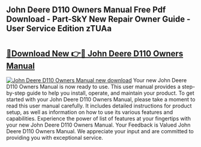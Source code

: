 ## John Deere D110 Owners Manual Free Pdf Download - Part-SkY New Repair Owner Guide - User Service Edition zTUAa

# <h2><a href="http://bc2563.oget.top/?id=John+Deere+D110+Owners+Manual">🔗Download New 👉🔴 John Deere D110 Owners Manual</a></h2>

[![John Deere D110 Owners Manual new download](https://i.imgur.com/5g1atiW.png)](http://bc2563.oget.top/?id=John+Deere+D110+Owners+Manual)
Your new John Deere D110 Owners Manual is now ready to use. This user manual provides a step-by-step guide to help you install, operate, and maintain your product. To get started with your John Deere D110 Owners Manual, please take a moment to read this user manual carefully. It includes detailed instructions for product setup, as well as information on how to use its various features and capabilities. Experience the power of list of features at your fingertips with your new John Deere D110 Owners Manual. Your Feedback is Valued John Deere D110 Owners Manual. We appreciate your input and are committed to providing you with exceptional service.
